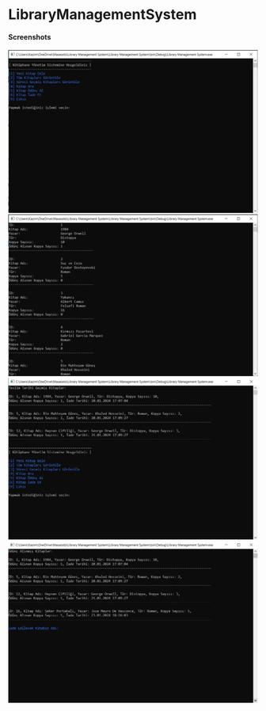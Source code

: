 # LibraryManagementSystem

#### Screenshots
![screenshot](https://github.com/kazimsaglam/LibraryManagementSystem/blob/main/Screenshots/1.PNG)
![screenshot](https://github.com/kazimsaglam/LibraryManagementSystem/blob/main/Screenshots/2.PNG)
![screenshot](https://github.com/kazimsaglam/LibraryManagementSystem/blob/main/Screenshots/3.PNG)
![screenshot](https://github.com/kazimsaglam/LibraryManagementSystem/blob/main/Screenshots/4.PNG)
